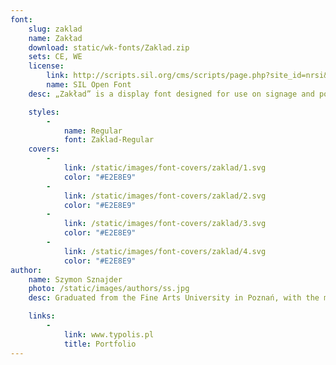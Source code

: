 ```yaml
---
font:
    slug: zaklad
    name: Zakład
    download: static/wk-fonts/Zaklad.zip
    sets: CE, WE
    license:
        link: http://scripts.sil.org/cms/scripts/page.php?site_id=nrsi&id=OFL_web
        name: SIL Open Font
    desc: „Zakład” is a display font designed for use on signage and posters. Font’s massive and sturdy construction was inspired the blocky geometrical letters from the Warsaw’s craftsmen shops. Its form is characteristic and noticeable.

    styles:
        -
            name: Regular
            font: Zaklad-Regular
    covers:
        -
            link: /static/images/font-covers/zaklad/1.svg
            color: "#E2E8E9"
        -
            link: /static/images/font-covers/zaklad/2.svg
            color: "#E2E8E9"
        -
            link: /static/images/font-covers/zaklad/3.svg
            color: "#E2E8E9"
        -
            link: /static/images/font-covers/zaklad/4.svg
            color: "#E2E8E9"
author:
    name: Szymon Sznajder
    photo: /static/images/authors/ss.jpg
    desc: Graduated from the Fine Arts University in Poznań, with the masters degree in type design. Received multiple awards and citations. His work was included in the Graduation Projects Review. Recipient of the Maria Dokowicz scholarship. Currently he is works both on commercial projects, as well as a lecturer on Fine Arts University in Poznań.

    links:
        -
            link: www.typolis.pl
            title: Portfolio
---
```

